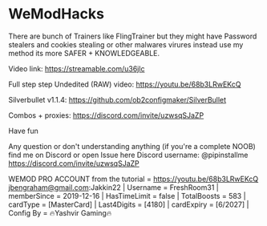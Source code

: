 # WeModHacks
There are bunch of Trainers like FlingTrainer but they might have Password stealers and cookies stealing or other malwares virures instead use my method its more SAFER + KNOWLEDGEABLE.

Video link: https://streamable.com/u36jlc

Full step step Undedited (RAW) video: https://youtu.be/68b3LRwEKcQ

Silverbullet v1.1.4: https://github.com/ob2configmaker/SilverBullet

Combos + proxies: https://discord.com/invite/uzwsqSJaZP

Have fun 

Any question or don't understanding anything (if you're a complete NOOB)
find me on Discord or open Issue here
Discord username: @pipinstallme
https://discord.com/invite/uzwsqSJaZP


WEMOD PRO ACCOUNT from the tutorial = https://youtu.be/68b3LRwEKcQ
jbengraham@gmail.com:Jakkin22 | Username = FreshRoom31 | memberSince = 2019-12-16 | HasTimeLimit = false | TotalBoosts = 583 | cardType = [MasterCard] | Last4Digits = [4180] | cardExpiry = [6/2027] | Config By  = 🔥Yashvir Gaming🔥
